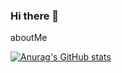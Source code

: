 ### Hi there 👋

aboutMe

[![Anurag's GitHub stats](https://github-readme-stats.vercel.app/api?username=bhathi97)](https://github.com/anuraghazra/github-readme-stats)
